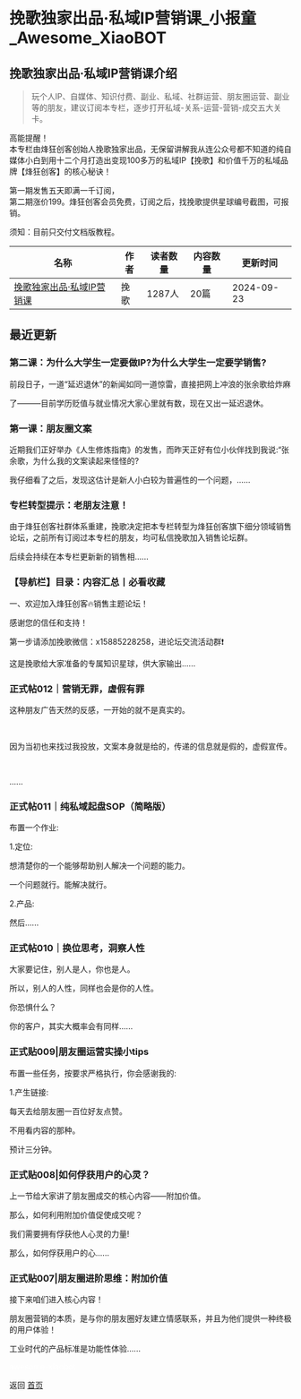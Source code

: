 # 挽歌独家出品·私域IP营销课_小报童_Awesome_XiaoBOT

## 挽歌独家出品·私域IP营销课介绍
> 玩个人IP、自媒体、知识付费、副业、私域、社群运营、朋友圈运营、副业等的朋友，建议订阅本专栏，逐步打开私域-关系-运营-营销-成交五大关卡。    
    
高能提醒！    
本专栏由烽狂创客创始人挽歌独家出品，无保留讲解我从连公众号都不知道的纯自媒体小白到用十二个月打造出变现100多万的私域IP【挽歌】和价值千万的私域品牌【烽狂创客】的核心秘诀！    
    
第一期发售五天即满一千订阅，    
第二期涨价199。烽狂创客会员免费，订阅之后，找挽歌提供星球编号截图，可报销。    
    
须知：目前只交付文档版教程。  
  


|名称|作者|读者数量|内容数量|更新时间|
|---|---|---|---|---|
|[挽歌独家出品·私域IP营销课](https://xiaobot.net/p/h15284641828?refer=0b133df9-27dc-423b-8101-639049001c13)|挽歌|1287人|20篇|2024-09-23|

## 最近更新
### 第二课：为什么大学生一定要做IP?为什么大学生一定要学销售?

前段日子，一道“延迟退休”的新闻如同一道惊雷，直接把网上冲浪的张余歌给炸麻

了———目前学历贬值与就业情况大家心里就有数，现在又出一延迟退休。

### 第一课：朋友圈文案

近期我们正好举办《人生修炼指南》的发售，而昨天正好有位小伙伴找到我说:“张余歌，为什么我的文案读起来怪怪的?

我仔细看了之后，发现这估计是新人小白较为普遍性的一个问题，......

### 专栏转型提示：老朋友注意！

由于烽狂创客社群体系重建，挽歌决定把本专栏转型为烽狂创客旗下细分领域销售论坛，之前所有订阅过本专栏的朋友，均可私信挽歌加入销售论坛群。

后续会持续在本专栏更新新的销售相......

### 【导航栏】目录：内容汇总丨必看收藏

一、欢迎加入烽狂创客🔥销售主题论坛！

感谢您的信任和支持！

第一步请添加挽歌微信：x15885228258，进论坛交流活动群❗

这是挽歌给大家准备的专属知识星球，供大家输出......

### 正式帖012｜营销无罪，虚假有罪

这种朋友广告天然的反感，一开始的就不是真实的。

​

​因为当初也来找过我投放，文案本身就是给的，传递的信息就是假的，虚假宣传。

​

......

### 正式帖011｜纯私域起盘SOP（简略版）

布置一个作业:

1.定位:

想清楚你的一个能够帮助别人解决一个问题的能力。

一个问题就行。能解决就行。

2.产品:

然后......

### 正式帖010｜换位思考，洞察人性

大家要记住，别人是人，你也是人。

所以，别人的人性，同样也会是你的人性。

你恐惧什么？

你的客户，其实大概率会有同样......

### 正式贴009|朋友圈运营实操小tips

布置一些任务，按要求严格执行，你会感谢我的:

1.产生链接:

每天去给朋友圈一百位好友点赞。

不用看内容的那种。

预计三分钟。

### 正式贴008|如何俘获用户的心灵？

上一节给大家讲了朋友圈成交的核心内容——附加价值。

那么，如何利用附加价值促使成交呢？

我们需要拥有俘获他人心灵的力量!

那么，如何俘获用户的心......

### 正式贴007|朋友圈进阶思维：附加价值

接下来咱们进入核心内容！

朋友圈营销的本质，是与你的朋友圈好友建立情感联系，并且为他们提供一种终极的用户体验！

工业时代的产品标准是功能性体验......


<a href="https://github.com/Reno9527/awesome-xiaobot" style="color: white; text-decoration: none;">awesome-xiaobot</a>

返回 [首页](../README.md)
